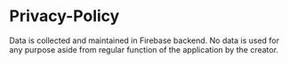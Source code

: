 # Privacy-Policy

Data is collected and maintained in Firebase backend. No data is used for any purpose aside from regular function of the application by the creator.
